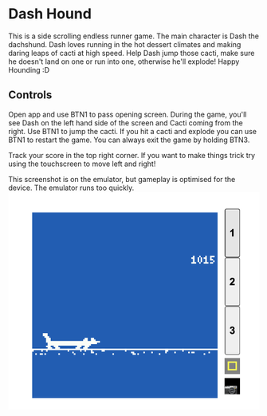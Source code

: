 # Dash Hound
This is a side scrolling endless runner game. The main character is Dash the dachshund.
Dash loves running in the hot dessert climates and making daring leaps of cacti at high speed.
Help Dash jump those cacti, make sure he doesn't land on one or run into one, otherwise he'll explode!
Happy Hounding :D

## Controls
Open app and use BTN1 to pass opening screen.
During the game, you'll see Dash on the left hand side of the screen and Cacti coming from the right.
Use BTN1 to jump the cacti.
If you hit a cacti and explode you can use BTN1 to restart the game.
You can always exit the game by holding BTN3.

Track your score in the top right corner.
If you want to make things trick try using the touchscreen to move left and right!

This screenshot is on the emulator, but gameplay is optimised for the device. The emulator runs too quickly.
![This is an image](./dashhound_gameplay.png)
